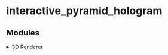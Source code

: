 # interactive_pyramid_hologram
## Modules
<details>
<summary>3D Renderer</summary>

### 3d_renderer
OpenGL을 사용해 피라미드 홀로그램에 사용되는 3차원 입체 영상을 실시간으로 렌더링한다.
#### Steps To Run 3d_renderer
1. Install packages
```
pip install -r requirements.txt
```

2. Run 3d_renderer as sudo
```
sudo python run.py
```

#### Fix Bugs
GLFW 관련 에러
```
sudo apt install libglfw3 libglfw3-dev
```

Numpy 관련 에러
```
sudo apt install libatlas-base-dev
```

GLSL 3.30 Is Not Supported 에러
```
export MESA_GL_VERSION_OVERRIDE=3.3
```
</details>
